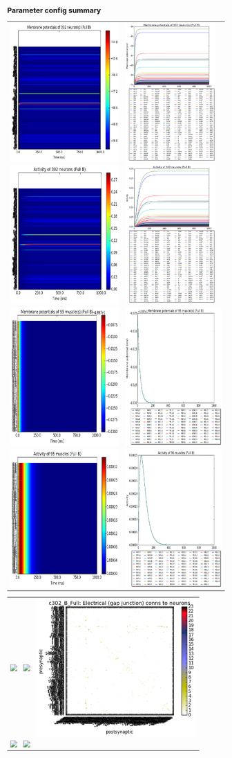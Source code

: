 ### Parameter config summary 
<table>

<tr>
  <td><a href="neurons_B_Full.png"/><img alt=" " src="neurons_B_Full.png" height="320"/></a></td>
  <td><a href="traces_neuron_Full_B.png"/><img alt=" " src="traces_neuron_Full_B.png" height="320"/></a></td>
</tr>

<tr>
  <td><a href="neuron_activity_B_Full.png"/><img alt=" " src="neuron_activity_B_Full.png" height="320"/></a></td>
  <td><a href="traces_neuron_activity_Full_B.png"/><img alt=" " src="traces_neuron_activity_Full_B.png" height="320"/></a></td>
</tr>

<tr>
  <td><a href="muscles_B_Full.png"/><img alt=" " src="muscles_B_Full.png" height="320"/></a></td>
  <td><a href="traces_muscles_Full_B.png"/><img alt=" " src="traces_muscles_Full_B.png" height="320"/></a></td>
</tr>

<tr>
  <td><a href="muscle_activity_B_Full.png"/><img alt=" " src="muscle_activity_B_Full.png" height="320"/></a></td>
  <td><a href="traces_muscles_activity_Full_B.png"/><img alt=" " src="traces_muscles_activity_Full_B.png" height="320"/></a></td>
</tr>
</table>
<table>

<tr><td><a href="c302_B_Full_exc_to_neurons.png"/><img alt=" " src="c302_B_Full_exc_to_neurons.png" height="320"/></a></td>

  <td><a href="c302_B_Full_inh_to_neurons.png"/><img alt=" " src="c302_B_Full_inh_to_neurons.png" height="320"/></a></td>

  <td><a href="c302_B_Full_elec_to_neurons.png"/><img alt=" " src="c302_B_Full_elec_to_neurons.png" height="320"/></a></td></tr>

<tr><td><a href="c302_B_Full_exc_to_muscles.png"/><img alt=" " src="c302_B_Full_exc_to_muscles.png" height="320"/></a></td>

  <td><a href="c302_B_Full_inh_to_muscles.png"/><img alt=" " src="c302_B_Full_inh_to_muscles.png" height="320"/></a></td></tr>
</table>
